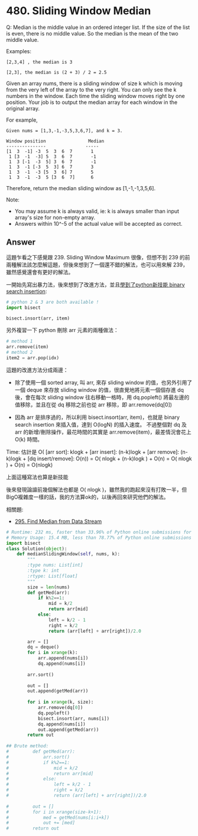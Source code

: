 # 480. Sliding Window Median
Q: Median is the middle value in an ordered integer list. If the size of the list is even, there is no middle value. So the median is the mean of the two middle value.

Examples:
```
[2,3,4] , the median is 3

[2,3], the median is (2 + 3) / 2 = 2.5
```
Given an array nums, there is a sliding window of size k which is moving from the very left of the array to the very right. You can only see the k numbers in the window. Each time the sliding window moves right by one position. Your job is to output the median array for each window in the original array.

For example,
```
Given nums = [1,3,-1,-3,5,3,6,7], and k = 3.

Window position                Median
---------------               -----
[1  3  -1] -3  5  3  6  7       1
 1 [3  -1  -3] 5  3  6  7       -1
 1  3 [-1  -3  5] 3  6  7       -1
 1  3  -1 [-3  5  3] 6  7       3
 1  3  -1  -3 [5  3  6] 7       5
 1  3  -1  -3  5 [3  6  7]      6
```
Therefore, return the median sliding window as [1,-1,-1,3,5,6].

Note:
* You may assume k is always valid, ie: k is always smaller than input array's size for non-empty array.
* Answers within 10^-5 of the actual value will be accepted as correct.

## Answer

這題乍看之下感覺跟 239. Sliding Window Maximum 很像，但想不到 239 的前兩種解法該怎麼解這題，但後來想到了一個還不錯的解法，也可以用來解 239，雖然感覺還會有更好的解法。

一開始先寫出暴力法，後來想到了改進方法，並且[學到了python新技能 binary search insertion](https://stackoverflow.com/questions/8024571/insert-an-item-into-sorted-list-in-python):
```python
# python 2 & 3 are both available !
import bisect

bisect.insort(arr, item)
```

另外複習一下 python 刪除 arr 元素的兩種做法：
```python
# method 1
arr.remove(item)
# method 2
item2 = arr.pop(idx)
```

這題的改進方法分成兩邊：
* 除了使用一個 sorted array, 叫 arr, 來存 sliding window 的值，也另外引用了一個 deque 來存放 sliding window 的值，很直覺地將元素一個個存進 dq 後，會在每次 sliding window 往右移動一格時，用 dq.popleft() 將最左邊的值移除，並且在從 dq 移除之前也從 arr 移除，即 arr.remove(dq[0])

* 因為 arr 是排序過的，所以利用 bisect.insort(arr, item)，也就是 binary search insertion 來插入值，達到 O(logN) 的插入速度。 不過整個對 dq 及 arr 的新增/刪除操作，最花時間的其實是 arr.remove(item)，最差情況會花上 O(k) 時間。

Time: 估計是 O( [arr sort]: klogk + [arr insert]: (n-k)logk + [arr remove]: (n-k)logk + [dq insert/remove]: O(n)) = O( nlogk + (n-k)logk ) + O(n) = O( nlogk ) + O(n) = O(nlogk)

上面這種寫法也算是新技能

後來發現論譠前幾個解法也都是 O( nlogk )，雖然我的跑起來沒有打敗一半，但BigO複雜度一樣的話，我的方法算ok的，以後再回來研究他們的解法。

相關題:
* [295. Find Median from Data Stream](https://leetcode.com/problems/find-median-from-data-stream/)
```python
# Runtime: 232 ms, faster than 33.96% of Python online submissions for Sliding Window Median.
# Memory Usage: 15.4 MB, less than 78.77% of Python online submissions for Sliding Window Median.
import bisect
class Solution(object):
    def medianSlidingWindow(self, nums, k):
        """
        :type nums: List[int]
        :type k: int
        :rtype: List[float]
        """
        size = len(nums)
        def getMed(arr):
            if k%2==1:
                mid = k/2
                return arr[mid]
            else:
                left = k/2 - 1
                right = k/2
                return (arr[left] + arr[right])/2.0

        arr = []
        dq = deque()
        for i in xrange(k):
            arr.append(nums[i])
            dq.append(nums[i])
        
        arr.sort()
        
        out = []
        out.append(getMed(arr))
            
        for i in xrange(k, size):
            arr.remove(dq[0])
            dq.popleft()
            bisect.insort(arr, nums[i])
            dq.append(nums[i])
            out.append(getMed(arr))
        return out
            
## Brute method:
#         def getMed(arr):
#             arr.sort()
#             if k%2==1:
#                 mid = k/2
#                 return arr[mid]
#             else:
#                 left = k/2 - 1
#                 right = k/2
#                 return (arr[left] + arr[right])/2.0
                
#         out = []
#         for i in xrange(size-k+1):
#             med = getMed(nums[i:i+k])
#             out += [med]
#         return out
```
